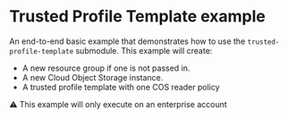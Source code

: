 # Trusted Profile Template example

An end-to-end basic example that demonstrates how to use the `trusted-profile-template` submodule. This example will create:

- A new resource group if one is not passed in.
- A new Cloud Object Storage instance.
- A trusted profile template with one COS reader policy

:warning: This example will only execute on an enterprise account
